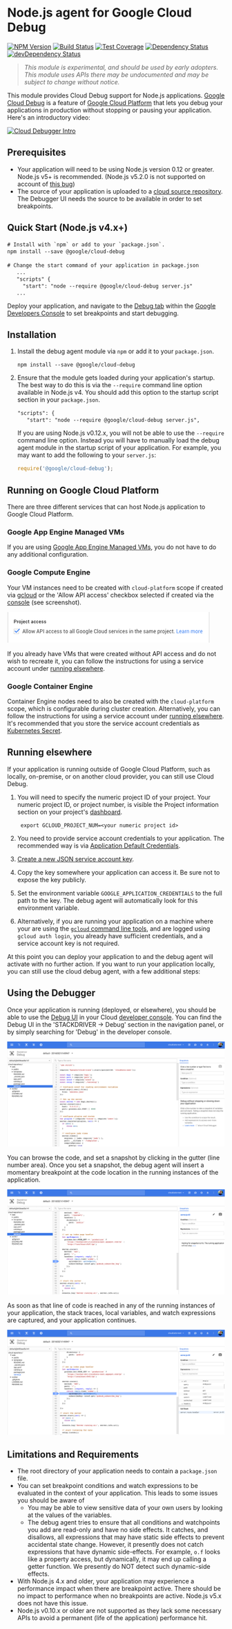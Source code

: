 # Node.js agent for Google Cloud Debug

[![NPM Version][npm-image]][npm-url]
[![Build Status][travis-image]][travis-url]
[![Test Coverage][coveralls-image]][coveralls-url]
[![Dependency Status][david-image]][david-url]
[![devDependency Status][david-dev-image]][david-dev-url]

> *This module is experimental, and should be used by early adopters. This module uses APIs there may be undocumented and may be subject to change without notice.*

This module provides Cloud Debug support for Node.js applications. [Google Cloud Debug](https://cloud.google.com/tools/cloud-debugger/) is a feature of [Google Cloud Platform](https://cloud.google.com/) that lets you debug your applications in production without stopping or pausing your application. Here's an introductory video:

[![Cloud Debugger Intro](http://img.youtube.com/vi/tyHcK_kAOpw/0.jpg)](https://www.youtube.com/watch?v=tyHcK_kAOpw)

## Prerequisites
* Your application will need to be using Node.js version 0.12 or greater. Node.js v5+ is recommended. (Node.js v5.2.0 is not supported on account of [this bug](https://github.com/nodejs/node/issues/4297))
* The source of your application is uploaded to a [cloud source repository](https://cloud.google.com/tools/cloud-repositories/docs/). The Debugger UI needs the source to be available in order to set breakpoints.

## Quick Start (Node.js v4.x+)
```shell
# Install with `npm` or add to your `package.json`.
npm install --save @google/cloud-debug

# Change the start command of your application in package.json
   ...
   "scripts" {
     "start": "node --require @google/cloud-debug server.js"
   ...
```
Deploy your application, and navigate to the [Debug tab][debug-tab] within the [Google Developers Console][dev-console] to set breakpoints and start debugging.

## Installation

1. Install the debug agent module via `npm` or add it to your `package.json`.

   ```shell
   npm install --save @google/cloud-debug
   ```
1. Ensure that the module gets loaded during your application's startup. The best way to do this is via the `--require` command line option available in Node.js v4. You should add this option to the startup script section in your `package.json`.

   ```
   "scripts": {
      "start": "node --require @google/cloud-debug server.js",
   ```
   If you are using Node.js v0.12.x, you will not be able to use the `--require` command line option. Instead you will have to manually load the debug agent module in the startup script of your application. For example, you may want to add the following
   to your `server.js`:
   ```javascript
   require('@google/cloud-debug');
   ```

## Running on Google Cloud Platform

There are three different services that can host Node.js application to Google Cloud Platform.

### Google App Engine Managed VMs

If you are using [Google App Engine Managed VMs](https://cloud.google.com/appengine/docs/managed-vms/), you do not have to do any additional configuration.

### Google Compute Engine

Your VM instances need to be created with `cloud-platform` scope if created via [gcloud](https://cloud.google.com/sdk) or the 'Allow API access' checkbox selected if created via the [console](https://console.developers.google.com) (see screenshot).

![GCE API](doc/images/gce.png?raw=true)

If you already have VMs that were created without API access and do not wish to recreate it, you can follow the instructions for using a service account under [running elsewhere](#running-elsewhere).

### Google Container Engine

Container Engine nodes need to also be created with the `cloud-platform` scope, which is configurable during cluster creation. Alternatively, you can follow the instructions for using a service account under [running elsewhere](#running-elsewhere). It's recommended that you store the service account credentials as [Kubernetes Secret](http://kubernetes.io/v1.1/docs/user-guide/secrets.html).

## Running elsewhere

If your application is running outside of Google Cloud Platform, such as locally, on-premise, or on another cloud provider, you can still use Cloud Debug.

1. You will need to specify the numeric project ID of your project. Your numeric project ID, or project number, is visible the Project information section on your project's [dashboard][dashboard].

        export GCLOUD_PROJECT_NUM=<your numeric project id>

2. You need to provide service account credentials to your application. The recommended way is via [Application Default Credentials](https://developers.google.com/identity/protocols/application-default-credentials).

  1. [Create a new JSON service account key](https://console.developers.google.com/apis/credentials/serviceaccountkey).
  2. Copy the key somewhere your application can access it. Be sure not to expose the key publicly.
  3. Set the environment variable `GOOGLE_APPLICATION_CREDENTIALS` to the full path to the key. The debug agent will automatically look for this environment variable.

3. Alternatively, if you are running your application on a machine where your are using the [`gcloud` command line tools][gcloud-sdk], and are logged using `gcloud auth login`, you already have sufficient credentials, and a service account key is not required.

At this point you can deploy your application to  and the debug agent will activate with no further action. If you want to run your application locally, you can still use the cloud debug agent, with a few additional steps:

## Using the Debugger

Once your application is running (deployed, or elsewhere), you should be able to use the [Debug UI][debug-tab] in your Cloud [developer console][dev-console]. You can find the Debug UI in the 'STACKDRIVER -> Debug' section in the navigation panel, or by simply searching for 'Debug' in the developer console.

![Debug UI](doc/images/debug-ui.png?raw=true)

You can browse the code, and set a snapshot by clicking in the gutter (line number area). Once you set a snapshot, the debug agent will insert a momentary breakpoint at the code location in the running instances of the application.

![Breakpoint Set](doc/images/breakpoint-set.png?raw=true)

As soon as that line of code is reached in any of the running instances of your application, the stack traces, local variables, and watch expressions are captured, and your application continues.

![Breakpoint Hit](doc/images/breakpoint-hit.png?raw=true)

## Limitations and Requirements
* The root directory of your application needs to contain a `package.json` file.
* You can set breakpoint conditions and watch expressions to be evaluated in the context of your application. This leads to some issues you should be aware of
  * You may be able to view sensitive data of your own users by looking at the values of the variables.
  * The debug agent tries to ensure that all conditions and watchpoints you add are read-only and have no side effects. It catches, and disallows, all expressions that may have static side effects to prevent accidental state change. However, it presently does not catch expressions that have dynamic side-effects. For example, `o.f` looks like a property access, but dynamically, it may end up calling a getter function. We presently do NOT detect such dynamic-side effects.
* With Node.js 4.x and older, your application may experience a performance impact when there are breakpoint active. There should be no impact to performance when no breakpoints are active. Node.js v5.x does not have this issue.
* Node.js v0.10.x or older are not supported as they lack some necessary APIs to avoid a permanent (life of the application) performance hit.


[cloud-debugger]: https://cloud.google.com/tools/cloud-debugger/
[dev-console]: https://console.developers.google.com/
[dashboard]: https://console.developers.google.com/dashboard
[debug-tab]: https://console.developers.google.com/debug
[gcloud-sdk]: https://cloud.google.com/sdk/gcloud/
[npm-image]: https://img.shields.io/npm/v/@google/cloud-debug.svg
[npm-url]: https://npmjs.org/package/@google/cloud-debug
[travis-image]: https://travis-ci.org/GoogleCloudPlatform/cloud-debug-nodejs.svg?branch=master
[travis-url]: https://travis-ci.org/GoogleCloudPlatform/cloud-debug-nodejs
[coveralls-image]: https://img.shields.io/coveralls/GoogleCloudPlatform/cloud-debug-nodejs/master.svg
[coveralls-url]: https://coveralls.io/r/GoogleCloudPlatform/cloud-debug-nodejs?branch=master
[david-image]: https://david-dm.org/GoogleCloudPlatform/cloud-debug-nodejs.svg
[david-url]: https://david-dm.org/GoogleCloudPlatform/cloud-debug-nodejs
[david-dev-image]: https://david-dm.org/GoogleCloudPlatform/cloud-debug-nodejs/dev-status.svg
[david-dev-url]: https://david-dm.org/GoogleCloudPlatform/cloud-debug-nodejs#info=devDependencies

